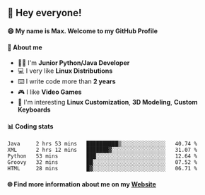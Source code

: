 ## :wave: Hey everyone!
#### :smile: My name is Max. Welcome to my GitHub Profile
#### :mag_right: About me
- :man_technologist: I'm **Junior Python/Java Developer**
- :computer: I very like **Linux Distributions**
- :keyboard: I write code more than **2 years**
- :video_game: I like **Video Games**
- :eyes: I'm interesting **Linux Customization**, **3D Modeling**, **Custom Keyboards**

#### :bar_chart: Coding stats

<!--START_SECTION:waka-->
```console
Java     2 hrs 53 mins   ██████████▒░░░░░░░░░░░░░░   40.74 % 
XML      2 hrs 12 mins   ███████▓░░░░░░░░░░░░░░░░░   31.07 % 
Python   53 mins         ███░░░░░░░░░░░░░░░░░░░░░░   12.64 % 
Groovy   32 mins         ██░░░░░░░░░░░░░░░░░░░░░░░   07.52 % 
HTML     28 mins         █▓░░░░░░░░░░░░░░░░░░░░░░░   06.71 % 
```
<!--END_SECTION:waka-->

#### :globe_with_meridians: Find more information about me on my [Website](https://merive.herokuapp.com/)


